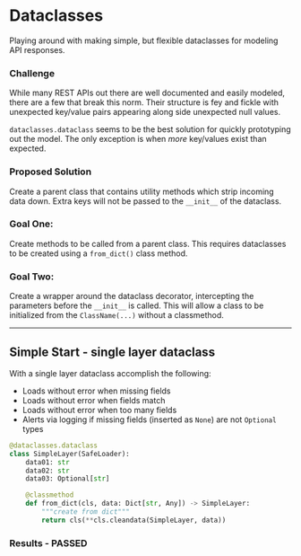 # Dataclasses

Playing around with making simple, but flexible dataclasses for modeling API
responses.

### Challenge

While many REST APIs out there are well documented and easily modeled, there
are a few that break this norm. Their structure is fey and fickle with
unexpected key/value pairs appearing along side unexpected null values.

`dataclasses.dataclass` seems to be the best solution for quickly prototyping
out the model. The only exception is when *more* key/values exist than
expected.

### Proposed Solution

Create a parent class that contains utility methods which strip incoming data
down. Extra keys will not be passed to the `__init__` of the dataclass.

### Goal One:

Create methods to be called from a parent class. This requires dataclasses to
be created using a `from_dict()` class method.

### Goal Two:

Create a wrapper around the dataclass decorator, intercepting the parameters
before the `__init__` is called. This will allow a class to be initialized from
the `ClassName(...)` without a classmethod.

---

## Simple Start - single layer dataclass

With a single layer dataclass accomplish the following:
- Loads without error when missing fields
- Loads without error when fields match
- Loads without error when too many fields
- Alerts via logging if missing fields (inserted as `None`) are not `Optional` types

```py
@dataclasses.dataclass
class SimpleLayer(SafeLoader):
    data01: str
    data02: str
    data03: Optional[str]

    @classmethod
    def from_dict(cls, data: Dict[str, Any]) -> SimpleLayer:
        """create from dict"""
        return cls(**cls.cleandata(SimpleLayer, data))
```

### Results - PASSED

